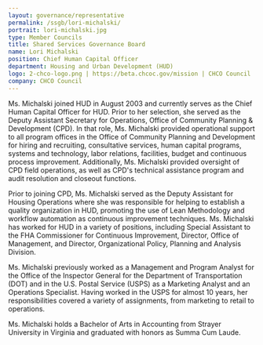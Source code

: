 ```yaml
---
layout: governance/representative
permalink: /ssgb/lori-michalski/
portrait: lori-michalski.jpg
type: Member Councils
title: Shared Services Governance Board
name: Lori Michalski
position: Chief Human Capital Officer
department: Housing and Urban Development (HUD)
logo: 2-chco-logo.png | https://beta.chcoc.gov/mission | CHCO Council
company: CHCO Council
---
```


Ms. Michalski joined HUD in August 2003 and currently serves as the Chief Human Capital Officer for HUD. Prior to her selection, she served as the Deputy Assistant Secretary for Operations, Office of Community Planning & Development (CPD). In that role, Ms. Michalski provided operational support to all program offices in the Office of Community Planning and Development for hiring and recruiting, consultative services, human capital programs, systems and technology, labor relations, facilities, budget and continuous process improvement. 
Additionally, Ms. Michalski provided oversight of CPD field operations, as well as CPD's technical assistance program and audit resolution and closeout functions. 

Prior to joining CPD, Ms. Michalski served as the Deputy Assistant for Housing Operations where she was responsible for helping to establish a quality organization in HUD, promoting the use of Lean Methodology and workflow automation as continuous improvement techniques.
Ms. Michalski has worked for HUD in a variety of positions, including Special Assistant to the FHA Commissioner for Continuous Improvement, Director, Office of Management, and Director, Organizational Policy, Planning and Analysis Division. 

Ms. Michalski previously worked as a Management and Program Analyst for the Office of the Inspector General for the Department of Transportation (DOT) and in the U.S. Postal Service (USPS) as a Marketing Analyst and an Operations Specialist. Having worked in the USPS for almost 10 years, her responsibilities covered a variety of assignments, from marketing to retail to operations.

Ms. Michalski holds a Bachelor of Arts in Accounting from Strayer University in Virginia and graduated with honors as Summa Cum Laude.


